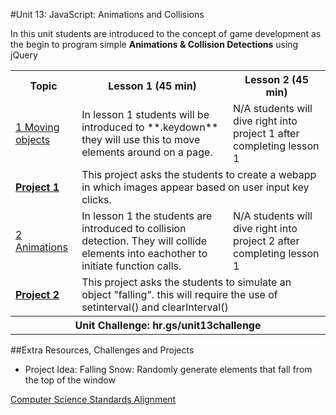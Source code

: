 #Unit 13: JavaScript: Animations and Collisions

In this unit students are introduced to the concept of game development as the begin to program simple **Animations & Collision Detections** using jQuery <table>
<tr>
	<th>Topic</th>
	<th>Lesson 1 (45 min)</th>
	<th>Lesson 2 (45 min)</th>
</tr>
<tr>
	<td><a href="topics/topic1">1 Moving objects</a></td>
	<td>In lesson 1 students will be introduced to **.keydown** they will use this to move elements around on a page.</td>
	<td>N/A students will dive right into project 1 after completing lesson 1</td>
</tr>
<tr>
	<td><strong><a href="projects/project1">Project 1</a></strong></td>
	<td colspan="2">This project asks the students to create a webapp in which images appear based on user input key clicks. </td>
</tr>

<tr>
	<td><a href="topics/topic2">2 Animations </a></td>
	<td>In lesson 1 the students are introduced to collision detection. They will collide elements into eachother to initiate function calls.</td>
	<td>N/A students will dive right into project 2 after completing lesson 1 </td>
</tr>
<tr>
	<td><strong><a href="projects/project2">Project 2</a></strong></td>
	<td colspan="2">This project asks the students to simulate an object "falling". this will require the use of setinterval() and clearInterval()  </td>
</tr>
<tr>
	<th align="center" colspan="3">Unit Challenge: hr.gs/unit13challenge </th>
</tr>
</table>


##Extra Resources, Challenges and Projects


* Project Idea: Falling Snow: Randomly generate elements that fall from the top of the window  

[Computer Science Standards Alignment](csStandards.md)



